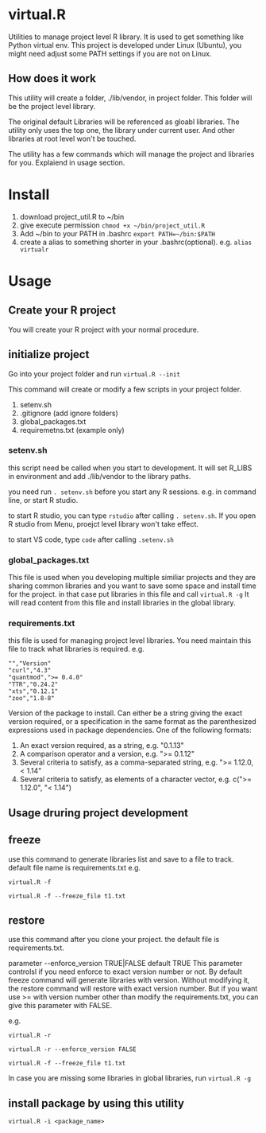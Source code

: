 # virtual.R
Utilities to manage project level R library. It is used to get something like Python virtual env.
This project is developed under Linux (Ubuntu), you might need adjust some PATH settings if you are not on Linux.

## How does it work 
This utility will create a folder, ./lib/vendor, in project folder.
This folder will be the project level library.

The original default Libraries will be referenced as gloabl libraries. The utility only uses the top one, the library under current user. And other libraries at root level won't be touched.

The utility has a few commands which will manage the project and libraries for you. Explaiend in usage section.

# Install
1. download project_util.R to ~/bin
2. give execute permission `chmod +x ~/bin/project_util.R`
3. Add ~/bin to your PATH in .bashrc `export PATH=~/bin:$PATH`
4. create a alias to something shorter in your .bashrc(optional). e.g. `alias virtualr`

# Usage
## Create your R project
You will create your R project with your normal procedure.

## initialize project
Go into your project folder and 
run `virtual.R --init`

This command will create or modify a few scripts in your project folder.
1. setenv.sh
2. .gitignore (add ignore folders)
3. global_packages.txt
4. requiremetns.txt (example only)

### setenv.sh
this script need be called when you start to development. It will set R_LIBS in environment and add ./lib/vendor to the library paths.

you need run `. setenv.sh` before you start any R sessions. e.g. in command line, or start R studio. 

to start R studio, you can type `rstudio` after calling `. setenv.sh`. If you open R studio from Menu, proejct level library won't take effect.

to start VS code, type `code` after calling `.setenv.sh`

### global_packages.txt
This file is used when you developing multiple similiar projects and they are sharing common libraries and you want to save some space and install time for the project.
in that case put libraries in this file and call `virtual.R -g`
It will read content from this file and install libraries in the global library.

### requirements.txt
this file is used for managing project level libraries. You need maintain this file to track what libraries is required. 
e.g.
```
"","Version"
"curl","4.3"
"quantmod",">= 0.4.0"
"TTR","0.24.2"
"xts","0.12.1"
"zoo","1.8-8"
```
Version of the package to install. Can either be a string giving the exact version required, or a specification in the same format as the parenthesized expressions used in package dependencies. One of the following formats:
1. An exact version required, as a string, e.g. "0.1.13"
2. A comparison operator and a version, e.g. ">= 0.1.12"
3. Several criteria to satisfy, as a comma-separated string, e.g. ">= 1.12.0, < 1.14"
4. Several criteria to satisfy, as elements of a character vector, e.g. c(">= 1.12.0", "< 1.14")

## Usage druring project development

## freeze
use this command to generate libraries list and save to a file to track. default file name is requirements.txt
e.g. 
```
virtual.R -f

virtual.R -f --freeze_file t1.txt

```
## restore
use this command after you clone your project. the default file is requirements.txt.

parameter --enforce_version TRUE|FALSE default TRUE This parameter controlsl if you need enforce to exact version number or not. By default freeze command will generate libraries with version. Without modifying it, the restore command will restore with exact version number. But if you want use >= with version number other than modify the requirements.txt, you can give this parameter with FALSE.

e.g.
```
virtual.R -r 

virtual.R -r --enforce_version FALSE

virtual.R -f --freeze_file t1.txt
```

In case you are missing some libraries in global libraries, run `virtual.R -g`

## install package by using this utility
`virtual.R -i <package_name>`







